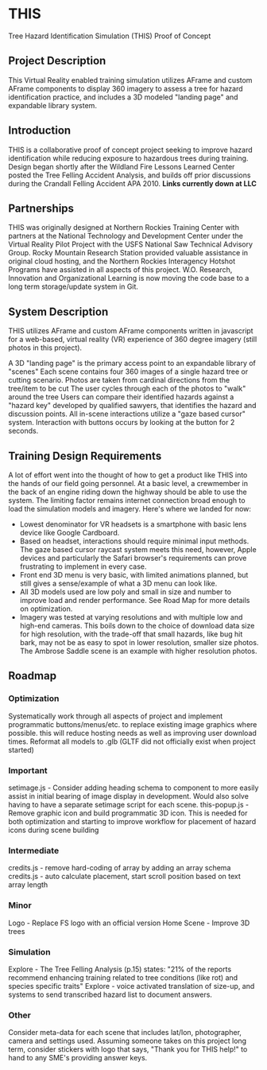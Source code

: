 # THIS
Tree Hazard Identification Simulation (THIS) Proof of Concept

## Project Description
This Virtual Reality enabled training simulation utilizes AFrame and custom AFrame components to display 360 imagery to assess a tree for hazard identification practice, and includes a 3D modeled "landing page" and expandable library system.

## Introduction
THIS is a collaborative proof of concept project seeking to improve hazard identification while reducing exposure to hazardous trees during training. Design began shortly after the Wildland Fire Lessons Learned Center posted the Tree Felling Accident Analysis, and builds off prior discussions during the Crandall Felling Accident APA 2010. __Links currently down at LLC__

## Partnerships
THIS was originally designed at Northern Rockies Training Center with partners at the National Technology and Development Center under the Virtual Reality Pilot Project with the USFS National Saw Technical Advisory Group. Rocky Mountain Research Station provided valuable assistance in original cloud hosting, and the Northern Rockies Interagency Hotshot Programs have assisted in all aspects of this project. W.O. Research, Innovation and Organizational Learning is now moving the code base to a long term storage/update system in Git.

## System Description
THIS utilizes AFrame and custom AFrame components written in javascript for a web-based, virtual reality (VR) experience of 360 degree imagery (still photos in this project).

A 3D "landing page" is the primary access point to an expandable library of "scenes"
Each scene contains four 360 images of a single hazard tree or cutting scenario.
Photos are taken from cardinal directions from the tree/item to be cut
The user cycles through each of the photos to "walk" around the tree
Users can compare their identified hazards against a "hazard key" developed by qualified sawyers, that identifies the hazard and discussion points.
All in-scene interactions utilize a "gaze based cursor" system. Interaction with buttons occurs by looking at the button for 2 seconds.

## Training Design Requirements
A lot of effort went into the thought of how to get a product like THIS into the hands of our field going personnel. At a basic level, a crewmember in the back of an engine riding down the highway should be able to use the system. The limiting factor remains internet connection broad enough to load the simulation models and imagery. Here's where we landed for now:

* Lowest denominator for VR headsets is a smartphone with basic lens device like Google Cardboard.
* Based on headset, interactions should require minimal input methods. The gaze based cursor raycast system meets this need, however, Apple devices and particularly the Safari browser's requirements can prove frustrating to implement in every case.
* Front end 3D menu is very basic, with limited animations planned, but still gives a sense/example of what a 3D menu can look like.
* All 3D models used are low poly and small in size and number to improve load and render performance. See Road Map for more details on optimization.
* Imagery was tested at varying resolutions and with multiple low and high-end cameras. This boils down to the choice of download data size for high resolution, with the trade-off that small hazards, like bug hit bark, may not be as easy to spot in lower resolution, smaller size photos. The Ambrose Saddle scene is an example with higher resolution photos.

## Roadmap
### Optimization
Systematically work through all aspects of project and implement programmatic buttons/menus/etc. to replace existing image graphics where possible. this will reduce hosting needs as well as improving user download times.
Reformat all models to .glb (GLTF did not officially exist when project started)
### Important
setimage.js - Consider adding heading schema to component to more easily assist in initial bearing of image display in development. Would also solve having to have a separate setimage script for each scene.
this-popup.js - Remove graphic icon and build programmatic 3D icon. This is needed for both optimization and starting to improve workflow for placement of hazard icons during scene building
### Intermediate
credits.js - remove hard-coding of array by adding an array schema
credits.js - auto calculate placement, start scroll position based on text array length
### Minor
Logo - Replace FS logo with an official version
Home Scene - Improve 3D trees
### Simulation
Explore - The Tree Felling Analysis (p.15) states: "21% of the reports recommend enhancing training related to tree conditions (like rot) and species specific traits"
Explore - voice activated translation of size-up, and systems to send transcribed hazard list to document answers.
### Other
Consider meta-data for each scene that includes lat/lon, photographer, camera and settings used.
Assuming someone takes on this project long term, consider stickers with logo that says, "Thank you for THIS help!" to hand to any SME's providing answer keys.
